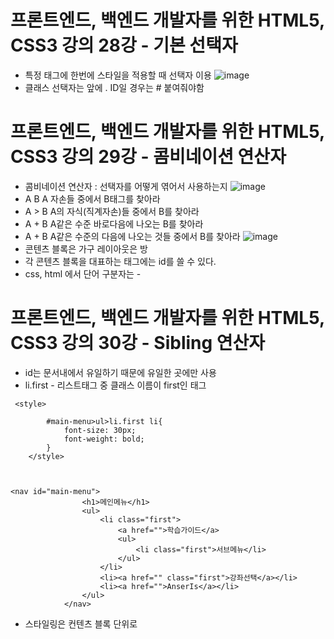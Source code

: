# 프론트엔드, 백엔드 개발자를 위한 HTML5, CSS3 강의 28강 - 기본 선택자
* 특정 태그에 한번에 스타일을 적용할 때 선택자 이용
![image](https://user-images.githubusercontent.com/40667871/235939483-6ff01d05-cd70-4ede-9be4-3f5de172d0c3.png)
* 클래스 선택자는 앞에 .     ID일 경우는 # 붙여줘야함

# 프론트엔드, 백엔드 개발자를 위한 HTML5, CSS3 강의 29강 - 콤비네이션 연산자
* 콤비네이션 연산자 : 선택자를 어떻게 엮어서 사용하는지
![image](https://user-images.githubusercontent.com/40667871/235941297-073bb501-5030-4a03-88c9-064b9847f885.png)
* A B A 자손들 중에서 B태그를 찾아라
* A > B A의 자식(직계자손)들 중에서 B를 찾아라
* A + B A같은 수준 바로다음에 나오는 B를 찾아라
* A + B A같은 수준의 다음에 나오는 것들 중에서 B를 찾아라
![image](https://user-images.githubusercontent.com/40667871/235952035-bee89caf-8224-43b3-bb6a-12bdfa155a4f.png)
* 콘텐츠 블록은 가구 레이아웃은 방
* 각 콘텐츠 블록을 대표하는 태그에는 id를 쓸 수 있다. 
* css, html 에서 단어 구분자는 -

# 프론트엔드, 백엔드 개발자를 위한 HTML5, CSS3 강의 30강 - Sibling 연산자
* id는 문서내에서 유일하기 때문에 유일한 곳에만 사용
* li.first - 리스트태그 중 클래스 이름이 first인 태그
```
 <style>
        
        #main-menu>ul>li.first li{
            font-size: 30px;
            font-weight: bold;
        }
    </style>



<nav id="main-menu">
                <h1>메인메뉴</h1>
                <ul>
                    <li class="first">
                        <a href="">학습가이드</a>
                        <ul>
                            <li class="first">서브메뉴</li>
                        </ul>
                    </li>
                    <li><a href="" class="first">강좌선택</a></li>
                    <li><a href="">AnserIs</a></li>
                </ul>
            </nav>
```
* 스타일링은 컨텐츠 블록 단위로
